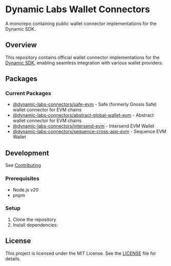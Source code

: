 # Dynamic Labs Wallet Connectors

A monorepo containing public wallet connector implementations for the Dynamic SDK.

## Overview

This repository contains official wallet connector implementations for the [Dynamic SDK](https://docs.dynamic.xyz), enabling seamless integration with various wallet providers.

## Packages

### Current Packages

- [@dynamic-labs-connectors/safe-evm](packages/@dynamic-labs-connectors/safe-evm/README.md) - Safe (formerly Gnosis Safe) wallet connector for EVM chains
- [@dynamic-labs-connectors/abstract-global-wallet-evm](packages/@dynamic-labs-connectors/abstract-global-wallet-evm) - Abstract wallet connector for EVM chains
- [@dynamic-labs-connectors/intersend-evm](packages/@dynamic-labs-connectors/intersend-evm) - Intersend EVM Wallet
- [@dynamic-labs-connectors/sequence-cross-app-evm](packages/@dynamic-labs-connectors/sequence-cross-app-evm) -  Sequence EVM Wallet

## Development
See [Contributing](CONTRIBUTING.md)

### Prerequisites

- Node.js v20
- pnpm

### Setup

1. Clone the repository
2. Install dependencies:

## License

This project is licensed under the MIT License. See the [LICENSE](LICENSE) file for details.

